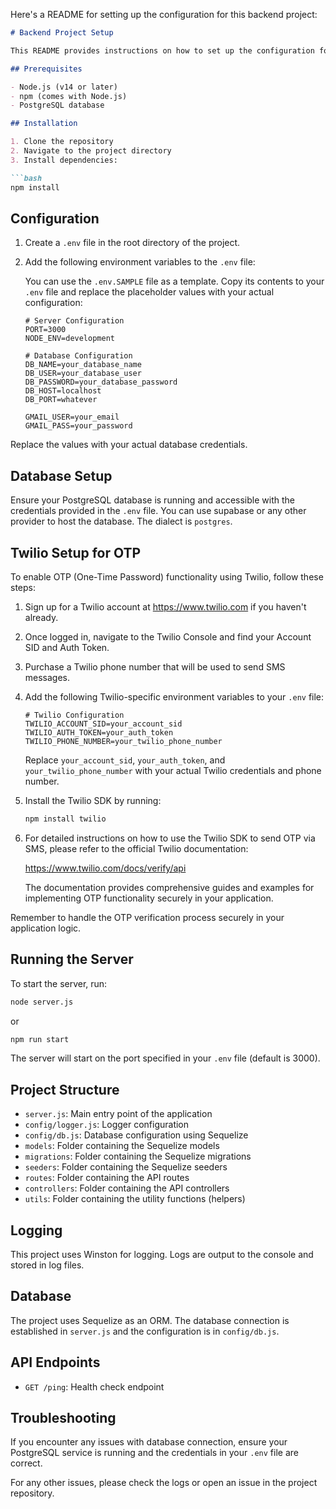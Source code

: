 Here's a README for setting up the configuration for this backend project:

```markdown:README.md
# Backend Project Setup

This README provides instructions on how to set up the configuration for this backend project.

## Prerequisites

- Node.js (v14 or later)
- npm (comes with Node.js)
- PostgreSQL database

## Installation

1. Clone the repository
2. Navigate to the project directory
3. Install dependencies:

```bash
npm install
```

## Configuration

1. Create a `.env` file in the root directory of the project.

2. Add the following environment variables to the `.env` file:

   You can use the `.env.SAMPLE` file as a template. Copy its contents to your `.env` file and replace the placeholder values with your actual configuration:

   ```
   # Server Configuration
   PORT=3000
   NODE_ENV=development

   # Database Configuration
   DB_NAME=your_database_name
   DB_USER=your_database_user
   DB_PASSWORD=your_database_password
   DB_HOST=localhost
   DB_PORT=whatever

   GMAIL_USER=your_email
   GMAIL_PASS=your_password
   ```

Replace the values with your actual database credentials.

## Database Setup

Ensure your PostgreSQL database is running and accessible with the credentials provided in the `.env` file.
You can use supabase or any other provider to host the database. The dialect is `postgres`.


## Twilio Setup for OTP

To enable OTP (One-Time Password) functionality using Twilio, follow these steps:

1. Sign up for a Twilio account at https://www.twilio.com if you haven't already.

2. Once logged in, navigate to the Twilio Console and find your Account SID and Auth Token.

3. Purchase a Twilio phone number that will be used to send SMS messages.

4. Add the following Twilio-specific environment variables to your `.env` file:

   ```
   # Twilio Configuration
   TWILIO_ACCOUNT_SID=your_account_sid
   TWILIO_AUTH_TOKEN=your_auth_token
   TWILIO_PHONE_NUMBER=your_twilio_phone_number
   ```

   Replace `your_account_sid`, `your_auth_token`, and `your_twilio_phone_number` with your actual Twilio credentials and phone number.

5. Install the Twilio SDK by running:

   ```bash
   npm install twilio
   ```

6. For detailed instructions on how to use the Twilio SDK to send OTP via SMS, please refer to the official Twilio documentation:

   https://www.twilio.com/docs/verify/api

   The documentation provides comprehensive guides and examples for implementing OTP functionality securely in your application.

Remember to handle the OTP verification process securely in your application logic.



## Running the Server

To start the server, run:

```bash
node server.js
```
or
```bash
npm run start
```

The server will start on the port specified in your `.env` file (default is 3000).

## Project Structure

- `server.js`: Main entry point of the application
- `config/logger.js`: Logger configuration
- `config/db.js`: Database configuration using Sequelize
- `models`: Folder containing the Sequelize models
- `migrations`: Folder containing the Sequelize migrations
- `seeders`: Folder containing the Sequelize seeders
- `routes`: Folder containing the API routes
- `controllers`: Folder containing the API controllers
- `utils`: Folder containing the utility functions (helpers)

## Logging

This project uses Winston for logging. Logs are output to the console and stored in log files.

## Database

The project uses Sequelize as an ORM. The database connection is established in `server.js` and the configuration is in `config/db.js`.

## API Endpoints

- `GET /ping`: Health check endpoint

## Troubleshooting

If you encounter any issues with database connection, ensure your PostgreSQL service is running and the credentials in your `.env` file are correct.

For any other issues, please check the logs or open an issue in the project repository.